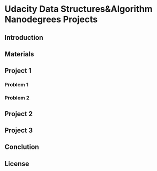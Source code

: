 # Udacity Data Structures&Algorithm Nanodegrees Projects

## Introduction
## Materials
## Project 1
### Problem 1
### Problem 2
## Project 2
## Project 3

## Conclution

## License
